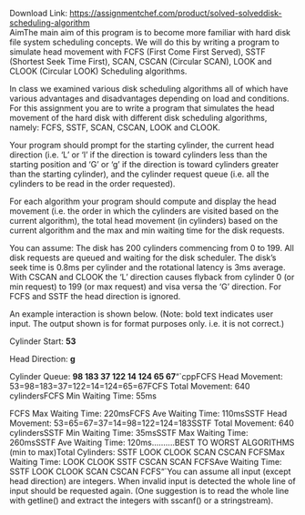 Download Link: https://assignmentchef.com/product/solved-solveddisk-scheduling-algorithm
<br>
AimThe main aim of this program is to become more familiar with hard disk file system scheduling concepts. We will do this by writing a program to simulate head movement with FCFS (First Come First Served), SSTF (Shortest Seek Time First), SCAN, CSCAN (Circular SCAN), LOOK and CLOOK (Circular LOOK) Scheduling algorithms.

In class we examined various disk scheduling algorithms all of which have various advantages and disadvantages depending on load and conditions. For this assignment you are to write a program that simulates the head movement of the hard disk with different disk scheduling algorithms, namely: FCFS, SSTF, SCAN, CSCAN, LOOK and CLOOK.

Your program should prompt for the starting cylinder, the current head direction (i.e. ‘L’ or ‘l’ if the direction is toward cylinders less than the starting position and ‘G’ or ‘g’ if the direction is toward cylinders greater than the starting cylinder), and the cylinder request queue (i.e. all the cylinders to be read in the order requested).

For each algorithm your program should compute and display the head movement (i.e. the order in which the cylinders are visited based on the current algorithm), the total head movement (in cylinders) based on the current algorithm and the max and min waiting time for the disk requests.

You can assume: The disk has 200 cylinders commencing from 0 to 199. All disk requests are queued and waiting for the disk scheduler. The disk’s seek time is 0.8ms per cylinder and the rotational latency is 3ms average. With CSCAN and CLOOK the ‘L’ direction causes flyback from cylinder 0 (or min request) to 199 (or max request) and visa versa the ‘G’ direction. For FCFS and SSTF the head direction is ignored.

An example interaction is shown below. (Note: bold text indicates user input. The output shown is for format purposes only. i.e. it is not correct.)

Cylinder Start: **53**

Head Direction: **g**

Cylinder Queue: **98 183 37 122 14 124 65 67**“`cppFCFS Head Movement: 53=98=183=37=122=14=124=65=67FCFS Total Movement: 640 cylindersFCFS Min Waiting Time: 55ms

FCFS Max Waiting Time: 220msFCFS Ave Waiting Time: 110msSSTF Head Movement: 53=65=67=37=14=98=122=124=183SSTF Total Movement: 640 cylindersSSTF Min Waiting Time: 35msSSTF Max Waiting Time: 260msSSTF Ave Waiting Time: 120ms…..…..BEST TO WORST ALGORITHMS (min to max)Total Cylinders: SSTF LOOK CLOOK SCAN CSCAN FCFSMax Waiting Time: LOOK CLOOK SSTF CSCAN SCAN FCFSAve Waiting Time: SSTF LOOK CLOOK SCAN CSCAN FCFS“`You can assume all input (except head direction) are integers. When invalid input is detected the whole line of input should be requested again. (One suggestion is to read the whole line with getline() and extract the integers with sscanf() or a stringstream).